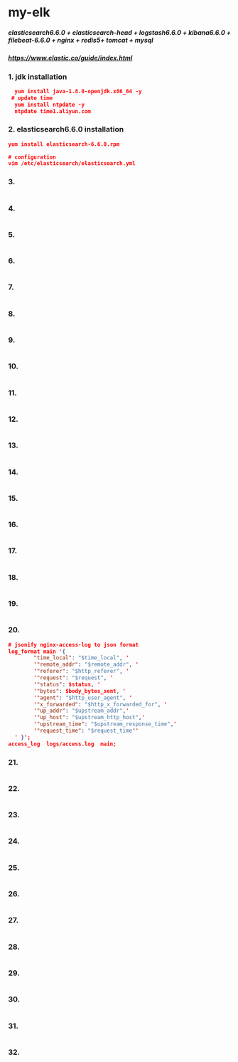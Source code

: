 # my-elk

##### elasticsearch6.6.0 + elasticsearch-head +  logstash6.6.0 + kibana6.6.0 + filebeat-6.6.0 + nginx + redis5+ tomcat + mysql

##### https://www.elastic.co/guide/index.html

### 1. jdk installation

```json
  yum install java-1.8.0-openjdk.x86_64 -y
 # update time
  yum install ntpdate -y
  ntpdate time1.aliyun.com
```

### 2. elasticsearch6.6.0 installation

```json
yum install elasticsearch-6.6.0.rpm

# configuration
vim /etc/elasticsearch/elasticsearch.yml

```

### 3. 

```json

```

### 4. 

```json

```

### 5. 

```json

```

### 6. 

```json

```

### 7. 

```json

```

### 8. 

```json

```

### 9. 

```json

```

### 10. 

```json

```

### 11. 

```json

```

### 12. 

```json

```

### 13. 

```json

```

### 14. 

```json

```

### 15. 

```json

```

### 16. 

```json

```

### 17. 

```json

```

### 18. 

```json

```

### 19. 

```json

```

### 20. 

```json
# jsonify nginx-access-log to json format
log_format main '{ 
        "time_local": "$time_local", '
        '"remote_addr": "$remote_addr", '
        '"referer": "$http_referer", '
        '"request": "$request", '
        '"status": $status, '
        '"bytes": $body_bytes_sent, '
        '"agent": "$http_user_agent", '
        '"x_forwarded": "$http_x_forwarded_for", '
        '"up_addr": "$upstream_addr",'
        '"up_host": "$upstream_http_host",'
        '"upstream_time": "$upstream_response_time",'
        '"request_time": "$request_time"'
  ' }';
access_log  logs/access.log  main;
```

### 21. 

```json

```

### 22. 

```json

```

### 23. 

```json

```

### 24. 

```json

```

### 25. 

```json

```

### 26. 

```json

```

### 27. 

```json

```

### 28. 

```json

```

### 29. 

```json

```

### 30. 

```json

```

### 31. 

```json

```

### 32. 

```json

```











